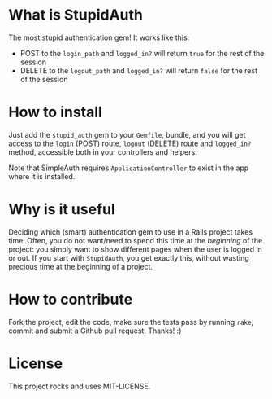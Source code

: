 What is StupidAuth
==================

The most stupid authentication gem! It works like this:

* POST to the `login_path` and `logged_in?` will return `true` for the rest of the session
* DELETE to the `logout_path` and `logged_in?` will return `false` for the rest of the session

How to install
==============

Just add the `stupid_auth` gem to your `Gemfile`, bundle, and you will get access to the `login` (POST) route, `logout` (DELETE) route and `logged_in?` method, accessible both in your controllers and helpers.

Note that SimpleAuth requires `ApplicationController` to exist in the app where it is installed.

Why is it useful
================

Deciding which (smart) authentication gem to use in a Rails project takes time.
Often, you do not want/need to spend this time at the *beginning* of the project: you simply want to show different pages when the user is logged in or out.
If you start with `StupidAuth`, you get exactly this, without wasting precious time at the beginning of a project.

How to contribute
=================

Fork the project, edit the code, make sure the tests pass by running `rake`, commit and submit a Github pull request.
Thanks! :)

License
=======
This project rocks and uses MIT-LICENSE.